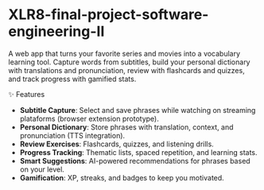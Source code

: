 # XLR8-final-project-software-engineering-II
A web app that turns your favorite series and movies into a vocabulary learning tool. Capture words from subtitles, build your personal dictionary with translations and pronunciation, review with flashcards and quizzes, and track progress with gamified stats.

✨ Features
-  **Subtitle Capture**: Select and save phrases while watching on streaming plataforms (browser extension prototype).  
-  **Personal Dictionary**: Store phrases with translation, context, and pronunciation (TTS integration).  
-  **Review Exercises**: Flashcards, quizzes, and listening drills.  
-  **Progress Tracking**: Thematic lists, spaced repetition, and learning stats.  
-  **Smart Suggestions**: AI-powered recommendations for phrases based on your level.  
-  **Gamification**: XP, streaks, and badges to keep you motivated.  

